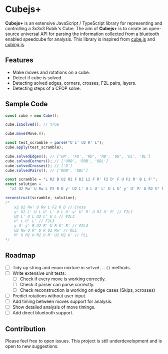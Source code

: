 # Cubejs+

**Cubejs+** is an extensive JavaScript / TypeScript library for representing and controlling a 3x3x3 Rubik's Cube. The aim of **Cubejs+** is to create an open-source universal API for parsing the information collected from a bluetooth enabled speedcube for analysis. This library is inspired from [cube.js](https://github.com/ldez/cubejs) and [cubing.js](https://github.com/cubing/cubing.js).

## Features

- Make moves and rotations on a cube.
- Detect if cube is solved.
- Detecting solved edges, corners, crosses, F2L pairs, layers.
- Detecting steps of a CFOP solve.

## Sample Code

```typescript
const cube = new Cube();

cube.isSolved(); // true

cube.move(Move.R);

const test_scramble = parse("U L' U2 R' L");
cube.apply(test_scramble);

cube.solvedEdges(); // ['UR', 'FD', 'RD', 'RB', 'DB', 'DL', 'BL']
cube.solvedCorners(); // ['URB', 'RDB', 'DBL']
cube.solvedCrosses(); // ['D']
cube.solvedPairs(); // ['RDB', 'DBL']

const scramble = "L R2 B U2 R2 F D2 L2 F R' F2 D' F U F2 R' B L F'";
const solution =
  "x2 U2 Rw' U Rw L F2 R D y' U2 L' U L U' L' U L U' y' U' R' U R2 U' R' U2 L' U L U2 L' U L U' L U' L' y U' y' R U2 R' U R U' R' U2 Rw U R' U R U2 Rw' M' U M2 U M2 U M' U2 M2 U'";

reconstruct(scramble, solution);
/*
    x2 U2 Rw' U Rw L F2 R D // Cross
    y' U2 L' U L U' L' U L U' y' U' R' U R2 U' R' // F2L1
    U2 L' U L U2 L' U L // F2L2
    U' L U' L' // F2L3
    y U' y' R U2 R' U R U' R' // F2L4
    U2 Rw U R' U R U2 Rw' // OLL
    M' U M2 U M2 U M' U2 M2 U' // PLL
*/
```

## Roadmap

- [ ] Tidy up string and enum mixture in `solved...()` methods.
- [ ] Write extensive unit tests:
  - [ ] Check if every move is working correctly.
  - [ ] Check if parser can parse correctly.
  - [ ] Check reconstruction is working on edge cases (Skips, xcrosses)
- [ ] Predict rotations without user input.
- [ ] Add timing between moves support for analysis.
- [ ] Show detailed analysis of move timings.
- [ ] Add direct bluetooth support.

## Contribution

Please feel free to open issues. This project is still underdevelopment and is open to new suggestions.
